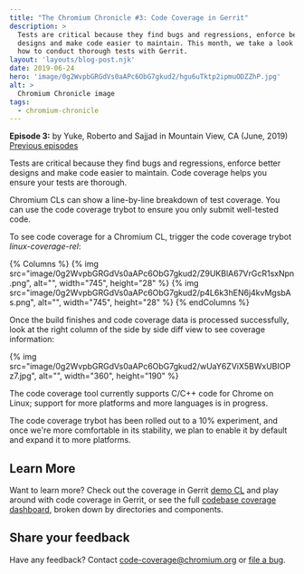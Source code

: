 ```yaml
---
title: "The Chromium Chronicle #3: Code Coverage in Gerrit"
description: >
  Tests are critical because they find bugs and regressions, enforce better
  designs and make code easier to maintain. This month, we take a look at
  how to conduct thorough tests with Gerrit.
layout: 'layouts/blog-post.njk'
date: 2019-06-24
hero: 'image/0g2WvpbGRGdVs0aAPc6ObG7gkud2/hgu6uTktp2ipmuODZZhP.jpg'
alt: >
  Chromium Chronicle image
tags:
  - chromium-chronicle
---
```


**Episode 3:** by Yuke, Roberto and Sajjad in Mountain View, CA (June, 2019)<br>
[Previous episodes](/tags/chromium-chronicle/)

Tests are critical because they find bugs and regressions, enforce better
designs and make code easier to maintain. Code coverage helps you ensure
your tests are thorough.

Chromium CLs can show a line-by-line breakdown of test coverage. You can
use the code coverage trybot to ensure you only submit well-tested code.

To see code coverage for a Chromium CL, trigger the code coverage trybot
*linux-coverage-rel*:

{% Columns %}
  {% img src="image/0g2WvpbGRGdVs0aAPc6ObG7gkud2/Z9UKBlA67VrGcR1sxNpn.png", alt="", width="745", height="28" %}
  {% img src="image/0g2WvpbGRGdVs0aAPc6ObG7gkud2/p4L6k3hEN6j4kvMgsbAs.png", alt="", width="745", height="28" %}
{% endColumns %}

Once the build finishes and code coverage data is processed successfully,
look at the right column of the side by side diff view to see coverage
information:

{% img src="image/0g2WvpbGRGdVs0aAPc6ObG7gkud2/wUaY6ZViX5BWxUBIOPz7.jpg", alt="", width="360", height="190" %}

The code coverage tool currently supports C/C++ code for Chrome on Linux;
support for more platforms and more languages is in progress.

The code coverage trybot has been rolled out to a 10% experiment, and once
we're more comfortable in its stability, we plan to enable it by default and
expand it to more platforms.

## Learn More

Want to learn more? Check out the coverage in Gerrit [demo CL][demo-cl]
and play around with code coverage in Gerrit, or see the full
[codebase coverage dashboard][dashboard], broken down by directories and components.

## Share your feedback

Have any feedback? Contact code-coverage@chromium.org or [file a bug][file-bug].

[demo-cl]: https://chromium-review.googlesource.com/c/chromium/src/+/1455344
[dashboard]: https://analysis.chromium.org/p/chromium/coverage
[file-bug]: https://bugs.chromium.org/p/chromium/issues/entry?labels=Pri-3&status=Unconfirmed&components=Tools%3ECodeCoverage&comment=what%27s%20the%20bug%20or%20feature?
